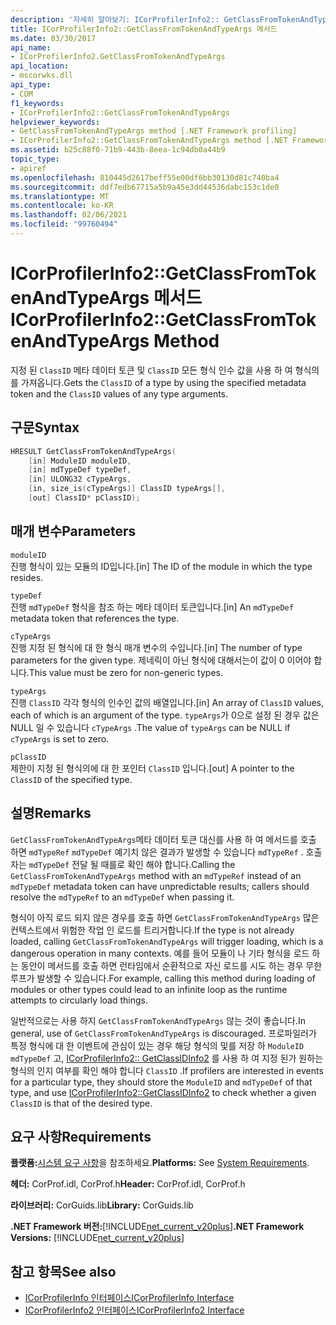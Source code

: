 ```yaml
---
description: '자세히 알아보기: ICorProfilerInfo2:: GetClassFromTokenAndTypeArgs 메서드'
title: ICorProfilerInfo2::GetClassFromTokenAndTypeArgs 메서드
ms.date: 03/30/2017
api_name:
- ICorProfilerInfo2.GetClassFromTokenAndTypeArgs
api_location:
- mscorwks.dll
api_type:
- COM
f1_keywords:
- ICorProfilerInfo2::GetClassFromTokenAndTypeArgs
helpviewer_keywords:
- GetClassFromTokenAndTypeArgs method [.NET Framework profiling]
- ICorProfilerInfo2::GetClassFromTokenAndTypeArgs method [.NET Framework profiling]
ms.assetid: b25c88f0-71b9-443b-8eea-1c94db0a44b9
topic_type:
- apiref
ms.openlocfilehash: 810445d2617beff55e00df6bb30130d81c740ba4
ms.sourcegitcommit: ddf7edb67715a5b9a45e3dd44536dabc153c1de0
ms.translationtype: MT
ms.contentlocale: ko-KR
ms.lasthandoff: 02/06/2021
ms.locfileid: "99760494"
---
```

# <a name="icorprofilerinfo2getclassfromtokenandtypeargs-method"></a><span data-ttu-id="dd187-103">ICorProfilerInfo2::GetClassFromTokenAndTypeArgs 메서드</span><span class="sxs-lookup"><span data-stu-id="dd187-103">ICorProfilerInfo2::GetClassFromTokenAndTypeArgs Method</span></span>

<span data-ttu-id="dd187-104">지정 된 `ClassID` 메타 데이터 토큰 및 `ClassID` 모든 형식 인수 값을 사용 하 여 형식의를 가져옵니다.</span><span class="sxs-lookup"><span data-stu-id="dd187-104">Gets the `ClassID` of a type by using the specified metadata token and the `ClassID` values of any type arguments.</span></span>  
  
## <a name="syntax"></a><span data-ttu-id="dd187-105">구문</span><span class="sxs-lookup"><span data-stu-id="dd187-105">Syntax</span></span>  
  
```cpp  
HRESULT GetClassFromTokenAndTypeArgs(  
    [in] ModuleID moduleID,  
    [in] mdTypeDef typeDef,  
    [in] ULONG32 cTypeArgs,  
    [in, size_is(cTypeArgs)] ClassID typeArgs[],  
    [out] ClassID* pClassID);  
```  
  
## <a name="parameters"></a><span data-ttu-id="dd187-106">매개 변수</span><span class="sxs-lookup"><span data-stu-id="dd187-106">Parameters</span></span>  

 `moduleID`  
 <span data-ttu-id="dd187-107">진행 형식이 있는 모듈의 ID입니다.</span><span class="sxs-lookup"><span data-stu-id="dd187-107">[in] The ID of the module in which the type resides.</span></span>  
  
 `typeDef`  
 <span data-ttu-id="dd187-108">진행 `mdTypeDef` 형식을 참조 하는 메타 데이터 토큰입니다.</span><span class="sxs-lookup"><span data-stu-id="dd187-108">[in] An `mdTypeDef` metadata token that references the type.</span></span>  
  
 `cTypeArgs`  
 <span data-ttu-id="dd187-109">진행 지정 된 형식에 대 한 형식 매개 변수의 수입니다.</span><span class="sxs-lookup"><span data-stu-id="dd187-109">[in] The number of type parameters for the given type.</span></span> <span data-ttu-id="dd187-110">제네릭이 아닌 형식에 대해서는이 값이 0 이어야 합니다.</span><span class="sxs-lookup"><span data-stu-id="dd187-110">This value must be zero for non-generic types.</span></span>  
  
 `typeArgs`  
 <span data-ttu-id="dd187-111">진행 `ClassID` 각각 형식의 인수인 값의 배열입니다.</span><span class="sxs-lookup"><span data-stu-id="dd187-111">[in] An array of `ClassID` values, each of which is an argument of the type.</span></span> <span data-ttu-id="dd187-112">`typeArgs`가 0으로 설정 된 경우 값은 NULL 일 수 있습니다 `cTypeArgs` .</span><span class="sxs-lookup"><span data-stu-id="dd187-112">The value of `typeArgs` can be NULL if `cTypeArgs` is set to zero.</span></span>  
  
 `pClassID`  
 <span data-ttu-id="dd187-113">제한이 지정 된 형식의에 대 한 포인터 `ClassID` 입니다.</span><span class="sxs-lookup"><span data-stu-id="dd187-113">[out] A pointer to the `ClassID` of the specified type.</span></span>  
  
## <a name="remarks"></a><span data-ttu-id="dd187-114">설명</span><span class="sxs-lookup"><span data-stu-id="dd187-114">Remarks</span></span>  

 <span data-ttu-id="dd187-115">`GetClassFromTokenAndTypeArgs`메타 데이터 토큰 대신를 사용 하 여 메서드를 호출 하면 `mdTypeRef` `mdTypeDef` 예기치 않은 결과가 발생할 수 있습니다 `mdTypeRef` . 호출자는 `mdTypeDef` 전달 될 때를로 확인 해야 합니다.</span><span class="sxs-lookup"><span data-stu-id="dd187-115">Calling the `GetClassFromTokenAndTypeArgs` method with an `mdTypeRef` instead of an `mdTypeDef` metadata token can have unpredictable results; callers should resolve the `mdTypeRef` to an `mdTypeDef` when passing it.</span></span>  
  
 <span data-ttu-id="dd187-116">형식이 아직 로드 되지 않은 경우를 호출 하면 `GetClassFromTokenAndTypeArgs` 많은 컨텍스트에서 위험한 작업 인 로드를 트리거합니다.</span><span class="sxs-lookup"><span data-stu-id="dd187-116">If the type is not already loaded, calling `GetClassFromTokenAndTypeArgs` will trigger loading, which is a dangerous operation in many contexts.</span></span> <span data-ttu-id="dd187-117">예를 들어 모듈이 나 기타 형식을 로드 하는 동안이 메서드를 호출 하면 런타임에서 순환적으로 자신 로드를 시도 하는 경우 무한 루프가 발생할 수 있습니다.</span><span class="sxs-lookup"><span data-stu-id="dd187-117">For example, calling this method during loading of modules or other types could lead to an infinite loop as the runtime attempts to circularly load things.</span></span>  
  
 <span data-ttu-id="dd187-118">일반적으로는 사용 하지 `GetClassFromTokenAndTypeArgs` 않는 것이 좋습니다.</span><span class="sxs-lookup"><span data-stu-id="dd187-118">In general, use of `GetClassFromTokenAndTypeArgs` is discouraged.</span></span> <span data-ttu-id="dd187-119">프로파일러가 특정 형식에 대 한 이벤트에 관심이 있는 경우 해당 형식의 및를 저장 하 `ModuleID` `mdTypeDef` 고, [ICorProfilerInfo2:: GetClassIDInfo2](icorprofilerinfo2-getclassidinfo2-method.md) 를 사용 하 여 지정 된가 원하는 형식의 인지 여부를 확인 해야 합니다 `ClassID` .</span><span class="sxs-lookup"><span data-stu-id="dd187-119">If profilers are interested in events for a particular type, they should store the `ModuleID` and `mdTypeDef` of that type, and use [ICorProfilerInfo2::GetClassIDInfo2](icorprofilerinfo2-getclassidinfo2-method.md) to check whether a given `ClassID` is that of the desired type.</span></span>  
  
## <a name="requirements"></a><span data-ttu-id="dd187-120">요구 사항</span><span class="sxs-lookup"><span data-stu-id="dd187-120">Requirements</span></span>  

 <span data-ttu-id="dd187-121">**플랫폼:**[시스템 요구 사항](../../get-started/system-requirements.md)을 참조하세요.</span><span class="sxs-lookup"><span data-stu-id="dd187-121">**Platforms:** See [System Requirements](../../get-started/system-requirements.md).</span></span>  
  
 <span data-ttu-id="dd187-122">**헤더:** CorProf.idl, CorProf.h</span><span class="sxs-lookup"><span data-stu-id="dd187-122">**Header:** CorProf.idl, CorProf.h</span></span>  
  
 <span data-ttu-id="dd187-123">**라이브러리:** CorGuids.lib</span><span class="sxs-lookup"><span data-stu-id="dd187-123">**Library:** CorGuids.lib</span></span>  
  
 <span data-ttu-id="dd187-124">**.NET Framework 버전:**[!INCLUDE[net_current_v20plus](../../../../includes/net-current-v20plus-md.md)]</span><span class="sxs-lookup"><span data-stu-id="dd187-124">**.NET Framework Versions:** [!INCLUDE[net_current_v20plus](../../../../includes/net-current-v20plus-md.md)]</span></span>  
  
## <a name="see-also"></a><span data-ttu-id="dd187-125">참고 항목</span><span class="sxs-lookup"><span data-stu-id="dd187-125">See also</span></span>

- [<span data-ttu-id="dd187-126">ICorProfilerInfo 인터페이스</span><span class="sxs-lookup"><span data-stu-id="dd187-126">ICorProfilerInfo Interface</span></span>](icorprofilerinfo-interface.md)
- [<span data-ttu-id="dd187-127">ICorProfilerInfo2 인터페이스</span><span class="sxs-lookup"><span data-stu-id="dd187-127">ICorProfilerInfo2 Interface</span></span>](icorprofilerinfo2-interface.md)

